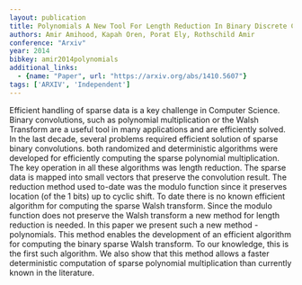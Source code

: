 ```yaml
---
layout: publication
title: Polynomials A New Tool For Length Reduction In Binary Discrete Convolutions
authors: Amir Amihood, Kapah Oren, Porat Ely, Rothschild Amir
conference: "Arxiv"
year: 2014
bibkey: amir2014polynomials
additional_links:
  - {name: "Paper", url: "https://arxiv.org/abs/1410.5607"}
tags: ['ARXIV', 'Independent']
---
```

Efficient handling of sparse data is a key challenge in Computer Science. Binary convolutions, such as polynomial multiplication or the Walsh Transform are a useful tool in many applications and are efficiently solved. In the last decade, several problems required efficient solution of sparse binary convolutions. both randomized and deterministic algorithms were developed for efficiently computing the sparse polynomial multiplication. The key operation in all these algorithms was length reduction. The sparse data is mapped into small vectors that preserve the convolution result. The reduction method used to-date was the modulo function since it preserves location (of the 1 bits) up to cyclic shift. To date there is no known efficient algorithm for computing the sparse Walsh transform. Since the modulo function does not preserve the Walsh transform a new method for length reduction is needed. In this paper we present such a new method - polynomials. This method enables the development of an efficient algorithm for computing the binary sparse Walsh transform. To our knowledge, this is the first such algorithm. We also show that this method allows a faster deterministic computation of sparse polynomial multiplication than currently known in the literature.
